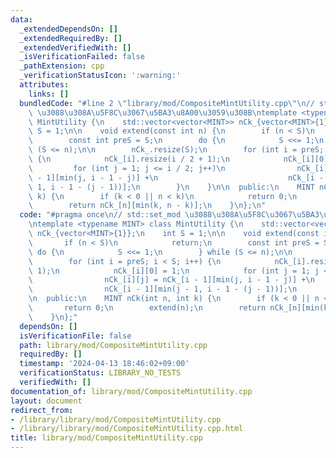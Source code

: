 ```yaml
---
data:
  _extendedDependsOn: []
  _extendedRequiredBy: []
  _extendedVerifiedWith: []
  _isVerificationFailed: false
  _pathExtension: cpp
  _verificationStatusIcon: ':warning:'
  attributes:
    links: []
  bundledCode: "#line 2 \"library/mod/CompositeMintUtility.cpp\"\n// std::set_mod\
    \ \u3088\u308A\u5F8C\u3067\u5BA3\u8A00\u3059\u308B\ntemplate <typename MINT> class\
    \ MintUtility {\n    std::vector<vector<MINT>> nCk_{vector<MINT>{1}};\n    int\
    \ S = 1;\n\n    void extend(const int n) {\n        if (n < S)\n            return;\n\
    \        const int preS = S;\n        do {\n            S <<= 1;\n        } while\
    \ (S <= n);\n\n        nCk_.resize(S);\n        for (int i = preS; i < S; i++)\
    \ {\n            nCk_[i].resize(i / 2 + 1);\n            nCk_[i][0] = 1;\n   \
    \         for (int j = 1; j <= i / 2; j++)\n                nCk_[i][j] = nCk_[i\
    \ - 1][min(j, i - 1 - j)] +\n                             nCk_[i - 1][min(j -\
    \ 1, i - 1 - (j - 1))];\n        }\n    }\n\n  public:\n    MINT nCk(int n, int\
    \ k) {\n        if (k < 0 || n < k)\n            return 0;\n        extend(n);\n\
    \        return nCk_[n][min(k, n - k)];\n    }\n};\n"
  code: "#pragma once\n// std::set_mod \u3088\u308A\u5F8C\u3067\u5BA3\u8A00\u3059\u308B\
    \ntemplate <typename MINT> class MintUtility {\n    std::vector<vector<MINT>>\
    \ nCk_{vector<MINT>{1}};\n    int S = 1;\n\n    void extend(const int n) {\n \
    \       if (n < S)\n            return;\n        const int preS = S;\n       \
    \ do {\n            S <<= 1;\n        } while (S <= n);\n\n        nCk_.resize(S);\n\
    \        for (int i = preS; i < S; i++) {\n            nCk_[i].resize(i / 2 +\
    \ 1);\n            nCk_[i][0] = 1;\n            for (int j = 1; j <= i / 2; j++)\n\
    \                nCk_[i][j] = nCk_[i - 1][min(j, i - 1 - j)] +\n             \
    \                nCk_[i - 1][min(j - 1, i - 1 - (j - 1))];\n        }\n    }\n\
    \n  public:\n    MINT nCk(int n, int k) {\n        if (k < 0 || n < k)\n     \
    \       return 0;\n        extend(n);\n        return nCk_[n][min(k, n - k)];\n\
    \    }\n};"
  dependsOn: []
  isVerificationFile: false
  path: library/mod/CompositeMintUtility.cpp
  requiredBy: []
  timestamp: '2024-04-13 18:46:02+09:00'
  verificationStatus: LIBRARY_NO_TESTS
  verifiedWith: []
documentation_of: library/mod/CompositeMintUtility.cpp
layout: document
redirect_from:
- /library/library/mod/CompositeMintUtility.cpp
- /library/library/mod/CompositeMintUtility.cpp.html
title: library/mod/CompositeMintUtility.cpp
---
```

